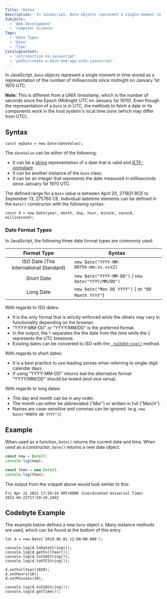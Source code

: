 ```yaml
---
Title: 'Dates'
Description: 'In JavaScript, Date objects represent a single moment in time stored as a number, representing the number of milliseconds since midnight on January 1st 1970 UTC.'
Subjects:
  - 'Web Development'
  - 'Computer Science'
Tags:
  - 'Data Types'
  - 'Date'
  - 'Time'
CatalogContent:
  - 'introduction-to-javascript'
  - 'paths/create-a-back-end-app-with-javascript'
---
```


In JavaScript, `Date` objects represent a single moment in time stored as a representation of the number of milliseconds since midnight on January 1st 1970 UTC.

**Note:** This is different from a UNIX timestamp, which is the number of seconds since the Epoch (Midnight UTC on January 1st 1970). Even though the representation of a `Date` is in UTC, the methods to fetch a date or its components work in the host system's local time zone (which may differ from UTC).

## Syntax

```pseudo
const myDate = new Date(dateValue);
```

The `dateValue` can be either of the following:

- It can be a [string](https://www.codecademy.com/resources/docs/javascript/strings) representation of a date that is valid and [IETF-compliant](https://datatracker.ietf.org/doc/html/rfc2822#page-14)
- It can be another instance of the `Date` class.
- It can be an integer that represents the date measured in milliseconds since January 1st 1970 UTC.

The defined range for a `Date` value is between April 20, 271821 BCE to September 13, 275760 CE. Individual datetime elements can be defined in the `Date()` constructor with the following syntax:

```pseudo
const d = new Date(year, month, day, hour, minute, second, millisecond);
```

### Date Format Types

In JavaScript, the following three date format types are commonly used:

|              Format Type              | Syntax                                              |
| :-----------------------------------: | --------------------------------------------------- |
| ISO Date (The International Standard) | `new Date("YYYY-MM-DDThh:mm:ss.sssZ)`               |
|              Short Date               | `new Date("YYYY-MM-DD")` / `new Date("YYYY/MM/DD")` |
|               Long Date               | `new Date("Mon DD YYYY")` ( or `"DD Month YYYY"`)   |

With regards to ISO dates:

- It is the only format that is strictly enforced while the others may vary in functionality depending on the browser.
- "YYYY-MM-DD" or "YYYY/MM/DD" is the preferred format.
- In the output, the `T` separates the the date from the time while the `Z` represents the UTC timezone.
- Existing dates can be converted to ISO with the [`.toISOString()`](https://www.codecademy.com/resources/docs/javascript/dates/toisostring) method.

With regards to short dates:

- It is a best practice to use leading zeroes when referring to single-digit calendar days.
- If using "YYYY-MM-DD" returns `NaN` the alternative format "YYYY/MM/DD" should be tested (and vice versa).

With regards to long dates:

- The day and month can be in any order.
- The month can either be abbreviated ("Mar") or written in full ("March").
- Names are case-sensitive and commas can be ignored. (e.g. `new Date("MONTH DD YYYY")`)

## Example

When used as a function, `Date()` returns the current date and time. When used as a constructor, `Date()` returns a new date object.

```js
const now = Date();
console.log(now);

const then = new Date();
console.log(then);
```

The output from the snippet above would look similar to this:

```shell
Fri Apr 22 2022 17:59:19 GMT+0000 (Coordinated Universal Time)
2022-04-22T17:59:19.244Z
```

## Codebyte Example

The example below defines a new `Date` object `d`. Many instance methods are used, which can be found at the bottom of this entry.

```codebyte/javascript
let d = new Date('2019-05-01 12:00:00.000');

console.log(d.toDateString());
console.log(d.getFullYear());
console.log(d.toISOString());
console.log(d.toUTCString());

d.setFullYear(2020);
d.setHours(16);
d.setMinutes(30);

console.log(d.toISOString());
console.log(d.getTime());
```
